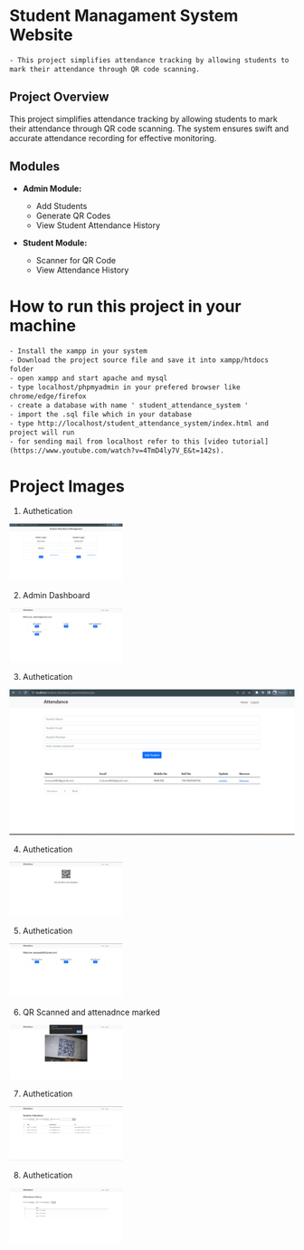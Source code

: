 # Student Managament System Website
    - This project simplifies attendance tracking by allowing students to mark their attendance through QR code scanning. 


## Project Overview

This project simplifies attendance tracking by allowing students to mark their attendance through QR code scanning. The system ensures swift and accurate attendance recording for effective monitoring.

## Modules

- **Admin Module:**
  - Add Students
  - Generate QR Codes
  - View Student Attendance History

- **Student Module:**
  - Scanner for QR Code
  - View Attendance History

# How to run this project in your machine

    - Install the xampp in your system 
    - Download the project source file and save it into xampp/htdocs folder
    - open xampp and start apache and mysql
    - type localhost/phpmyadmin in your prefered browser like chrome/edge/firefox
    - create a database with name ' student_attendance_system '
    - import the .sql file which in your database 
    - type http://localhost/student_attendance_system/index.html and project will run
    - for sending mail from localhost refer to this [video tutorial](https://www.youtube.com/watch?v=4TmD4ly7V_E&t=142s).

# Project Images

1. Authetication

<img src="project_image/authentication.png" alt="Authentication Image" width="200"/>

2. Admin Dashboard

<img src="project_image/admin_dashboard.png" alt="Admin Dashboard Image" width="200"/>

3. Authetication

<img src="project_image/add_student.png" alt="Add student Image" width="1000"/>

4. Authetication

<img src="project_image/qr_page.png" alt="QR Image" width="200"/>

5. Authetication

<img src="project_image/student_dashboard.png" alt="Student Dahboard Image" width="200"/>

6. QR Scanned and attenadnce marked

<img src="project_image/attendance_mark.png" alt="QR scanned attendance marked" width="200"/>

7. Authetication

<img src="project_image/student_attendance_history.png" alt="All Student attendance history Image" width="200"/>

8. Authetication

<img src="project_image/student_attendance.png" alt="All Student attendance history Image" width="200"/>

